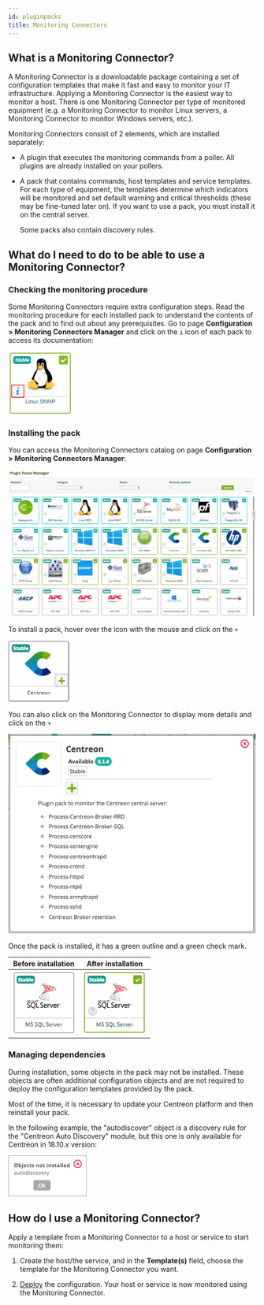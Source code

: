 ```yaml
---
id: pluginpacks
title: Monitoring Connectors
---
```


## What is a Monitoring Connector?

A Monitoring Connector is a downloadable package containing a set of configuration
templates that make it fast and easy to monitor your IT infrastructure.
Applying a Monitoring Connector is the easiest way to monitor a host. There is one Monitoring Connector per type of monitored equipment (e.g. a Monitoring Connector to monitor Linux servers, a Monitoring Connector to monitor Windows servers, etc.).

Monitoring Connectors consist of 2 elements, which are installed separately:

- A plugin that executes the monitoring commands from a poller. All plugins are
already installed on your pollers.

- A pack that contains commands, host templates and service templates.
For each type of equipment,
 the templates determine which indicators will be
monitored and set default warning and critical thresholds (these may be
fine-tuned later on). If you want to use a pack, you must install it on the central server.

  Some packs also contain discovery rules.

## What do I need to do to be able to use a Monitoring Connector?

### Checking the monitoring procedure

Some Monitoring Connectors require extra configuration steps. Read the monitoring procedure for each installed pack
to understand the contents of the pack and to find out about any prerequisites. Go to page **Configuration > Monitoring Connectors Manager** and click on the ``i`` icon of each pack to access its documentation:

![image](../assets/configuration/pluginpacks/doc.png)

### Installing the pack

You can access the Monitoring Connectors catalog on page **Configuration > Monitoring Connectors Manager**:

![image](../assets/configuration/pluginpacks/pp_list.png)

To install a pack, hover over the icon with the mouse and click on the ``+``

![image](../assets/configuration/pluginpacks/install_pp.png)

You can also click on the Monitoring Connector to display more details and click on the ``+``

![image](../assets/configuration/pluginpacks/install_pp_2.png)

Once the pack is installed, it has a green outline and a green check mark.

| **Before installation**                                          | **After installation**                                          |
| ---------------------------------------------------------------- | --------------------------------------------------------------- |
| ![image](../assets/configuration/pluginpacks/before_install.png) | ![image](../assets/configuration/pluginpacks/after_install.png) |

### Managing dependencies

During installation, some objects in the pack may not be installed. These objects are often additional configuration
objects and are not required to deploy the configuration templates provided by the pack.

Most of the time, it is necessary to update your Centreon platform and then reinstall your pack.

In the following example, the "autodiscover" object is a discovery rule for the "Centreon Auto Discovery" module, but
this one is only available for Centreon in 18.10.x version:

![image](../assets/configuration/pluginpacks/objects_not_installed.png)

## How do I use a Monitoring Connector?

Apply a template from a Monitoring Connector to a host or service to start monitoring them:

1. Create the host/the service, and in the **Template(s)** field, choose the template for the Monitoring Connector you want.

2. [Deploy](monitoring-servers/deploying-a-configuration.md) the configuration. Your host or service is now monitored using the Monitoring Connector.
